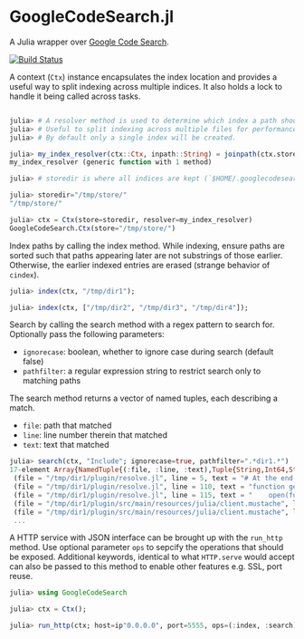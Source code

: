 # GoogleCodeSearch.jl

A Julia wrapper over [Google Code Search](https://github.com/google/codesearch).

[![Build Status](https://travis-ci.org/tanmaykm/GoogleCodeSearch.jl.svg?branch=master)](https://travis-ci.org/tanmaykm/GoogleCodeSearch.jl)

A context (`Ctx`) instance encapsulates the index location and provides a useful way to split indexing across multiple indices. It also holds a lock to handle it being called across tasks.

```julia

julia> # A resolver method is used to determine which index a path should be indexed in.
julia> # Useful to split indexing across multiple files for performance.
julia> # By default only a single index will be created.

julia> my_index_resolver(ctx::Ctx, inpath::String) = joinpath(ctx.store, "myindex")
my_index_resolver (generic function with 1 method)

julia> # storedir is where all indices are kept (`$HOME/.googlecodesearchjl` by default)

julia> storedir="/tmp/store/"
"/tmp/store/"

julia> ctx = Ctx(store=storedir, resolver=my_index_resolver)
GoogleCodeSearch.Ctx(store="/tmp/store/")
```

Index paths by calling the index method. While indexing, ensure paths are sorted such that paths appearing later are not substrings of those earlier. Otherwise, the earlier indexed entries are erased (strange behavior of `cindex`).

```julia
julia> index(ctx, "/tmp/dir1");

julia> index(ctx, ["/tmp/dir2", "/tmp/dir3", "/tmp/dir4"]);
```

Search by calling the search method with a regex pattern to search for. Optionally pass the following parameters:
- `ignorecase`: boolean, whether to ignore case during search (default false)
- `pathfilter`: a regular expression string to restrict search only to matching paths

The search method returns a vector of named tuples, each describing a match.
- `file`: path that matched
- `line`: line number therein that matched
- `text`: text that matched

```julia
julia> search(ctx, "Include"; ignorecase=true, pathfilter=".*dir1.*")
17-element Array{NamedTuple{(:file, :line, :text),Tuple{String,Int64,String}},1}:
 (file = "/tmp/dir1/plugin/resolve.jl", line = 5, text = "# At the end it walks through the dependency tree and outputs include statements in the correct order.\n")                              
 (file = "/tmp/dir1/plugin/resolve.jl", line = 110, text = "function genincludes(folder::String)\n")                                                                                              
 (file = "/tmp/dir1/plugin/resolve.jl", line = 115, text = "    open(fullsrcpath(folder, \"modelincludes.jl\"), \"w\") do inclfile\n")                                                            
 (file = "/tmp/dir1/plugin/src/main/resources/julia/client.mustache", line = 13, text = "include(\"modelincludes.jl\")\n")                                                                        
 (file = "/tmp/dir1/plugin/src/main/resources/julia/client.mustache", line = 15, text = "include(\"api_{{classname}}.jl\"){{/apis}}{{/apiInfo}}\n")                                               
 ...
```

A HTTP service with JSON interface can be brought up with the `run_http` method. Use optional parameter `ops` to sepcify the operations that should be exposed. Additional keywords, identical to what `HTTP.serve` would accept can also be passed to this method to enable other features e.g. SSL, port reuse.

```julia
julia> using GoogleCodeSearch

julia> ctx = Ctx();

julia> run_http(ctx; host=ip"0.0.0.0", port=5555, ops=(:index, :search))
```
